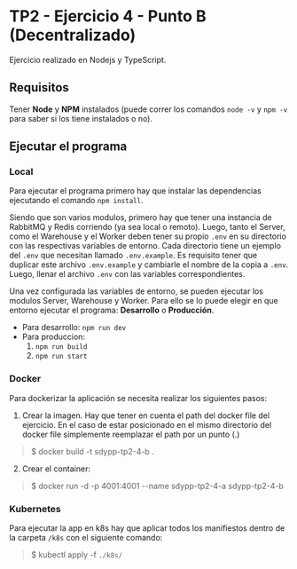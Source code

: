 # TP2 - Ejercicio 4 - Punto B (Decentralizado)
Ejercicio realizado en Nodejs y TypeScript.

## Requisitos
Tener **Node** y **NPM** instalados (puede correr los comandos `node -v` y `npm -v` para saber si los tiene instalados o no).

## Ejecutar el programa

### **Local**
Para ejecutar el programa primero hay que instalar las dependencias ejecutando el comando `npm install`.

Siendo que son varios modulos, primero hay que tener una instancia de RabbitMQ y Redis corriendo (ya sea local o remoto).
Luego, tanto el Server, como el Warehouse y el Worker deben tener su propio 
`.env` en su directorio con las respectivas variables de entorno. Cada directorio tiene un ejemplo del `.env` que necesitan llamado `.env.example`. Es requisito tener que duplicar este archivo `.env.example` y cambiarle el nombre de la copia a `.env`. Luego, llenar el archivo `.env` con las variables correspondientes.

Una vez configurada las variables de entorno, se pueden ejecutar los modulos Server, Warehouse y Worker. Para ello se lo puede elegir en que entorno ejecutar el programa: **Desarrollo** o **Producción**.

- Para desarrollo: `npm run dev`
- Para produccion:
   1. `npm run build`
   2. `npm run start`

### **Docker**
Para dockerizar la aplicación se necesita realizar los siguientes pasos:
1. Crear la imagen. Hay que tener en cuenta el path del docker file del ejercicio. En el caso de estar posicionado en el mismo directorio del docker file simplemente reemplazar el path por un punto (.)
>  $ docker build -t sdypp-tp2-4-b .

2. Crear el container:
> $ docker run -d -p 4001:4001 --name sdypp-tp2-4-a sdypp-tp2-4-b

### **Kubernetes**
Para ejecutar la app en k8s hay que aplicar todos los manifiestos dentro de la carpeta `/k8s` con el siguiente comando:

> $ kubectl apply -f `./k8s/`
